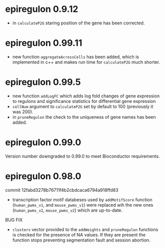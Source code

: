 # epiregulon 0.9.12
* in `calculateP2G` staring position of the gene has been corrected.

# epiregulon 0.99.11
* new function `aggregateAcrossCells` has been added, which is implemented in c++ and makes 
run time for `calculateP2G` much shorter. 

# epiregulon 0.99.5

* new function `addLogFC` which adds log fold changes of gene expression to regulons and significance statistics for differential gene expression
* `cellNum` argument to `calculateP2G` set by default to 100 (previously it was 200).
* in `pruneRegulon` the check to the uniqueness of gene names has been added.

# epiregulon 0.99.0
Version number downgraded to 0.99.0 to meet Bioconductor requirements.

# epiregulon 0.98.0

commit 12fabd3278b76711f4b2cbdcaca6794a918ffd83

* transcription factor motif databeses used by `addMotifScore` function (`human_pwms_v1`, and `mouse_pwms_v1`) were replaced wih the new ones (`human_pwms_v2`, `mouse_pwms_v2`) which are up-to-date.

BUG FIX

* `clusters` vector provided to the `addWeights` and `pruneRegulon` functions is checked for the presence of NA values. If they are present the function stops preventing segmentation fault and session abortion.

